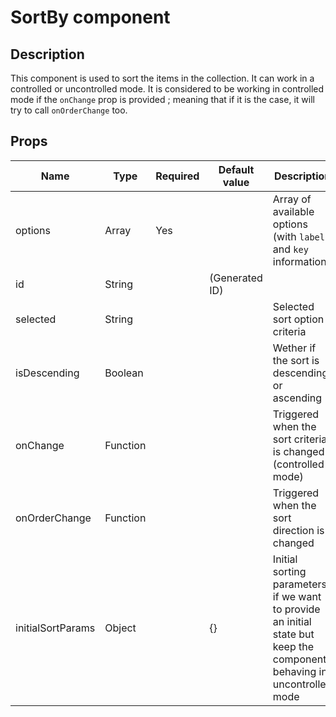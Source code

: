 # SortBy component

## Description
This component is used to sort the items in the collection.
It can work in a controlled or uncontrolled mode. It is considered to be working in controlled mode if the `onChange` prop is provided ; meaning that if it is the case, it will try to call `onOrderChange` too.

## Props

| Name              | Type     | Required | Default value | Description                                                                                                             |
| ----------------- | -------- | -------- | ------------- | ----------------------------------------------------------------------------------------------------------------------- |
| options           | Array    | Yes      |               | Array of available options (with `label` and `key` informations                                                         |
| id                | String   |          | (Generated ID)|                                                                                                                         |
| selected          | String   |          |               | Selected sort option criteria                                                                                           |
| isDescending      | Boolean  |          |               | Wether if the sort is descending or ascending                                                                           |
| onChange          | Function |          |               | Triggered when the sort criteria is changed (controlled mode)                                                           |
| onOrderChange     | Function |          |               | Triggered when the sort direction is changed                                                                            |
| initialSortParams | Object   |          | {}            | Initial sorting parameters, if we want to provide an initial state but keep the component behaving in uncontrolled mode |
	